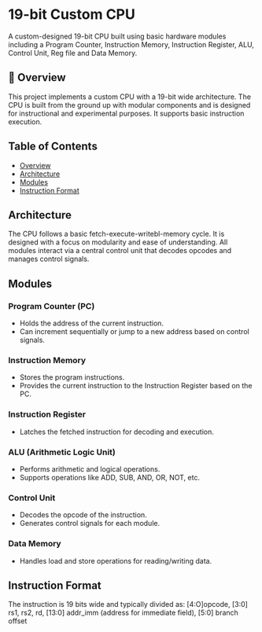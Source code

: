 # 19-bit Custom CPU

A custom-designed 19-bit CPU built using basic hardware modules including a Program Counter, Instruction Memory, Instruction Register, ALU, Control Unit, Reg file and Data Memory.

## 🧠 Overview

This project implements a custom CPU with a 19-bit wide architecture. The CPU is built from the ground up with modular components and is designed for instructional and experimental purposes. It supports basic instruction execution.
##  Table of Contents
- [Overview](#-overview)
- [Architecture](#-architecture)
- [Modules](#-modules)
- [Instruction Format](#-instruction-format)

##  Architecture

The CPU follows a basic fetch-execute-writebl-memory cycle. It is designed with a focus on modularity and ease of understanding. All modules interact via a central control unit that decodes opcodes and manages control signals.

##  Modules

###  Program Counter (PC)
- Holds the address of the current instruction.
- Can increment sequentially or jump to a new address based on control signals.

###  Instruction Memory
- Stores the program instructions.
- Provides the current instruction to the Instruction Register based on the PC.

###  Instruction Register
- Latches the fetched instruction for decoding and execution.

###  ALU (Arithmetic Logic Unit)
- Performs arithmetic and logical operations.
- Supports operations like ADD, SUB, AND, OR, NOT, etc.

###  Control Unit
- Decodes the opcode of the instruction.
- Generates control signals for each module.

###  Data Memory
- Handles load and store operations for reading/writing data.

##  Instruction Format

The instruction is 19 bits wide and typically divided as: [4:O]opcode, [3:0] rs1, rs2, rd, [13:0] addr_imm (address for immediate field), [5:0] branch offset

